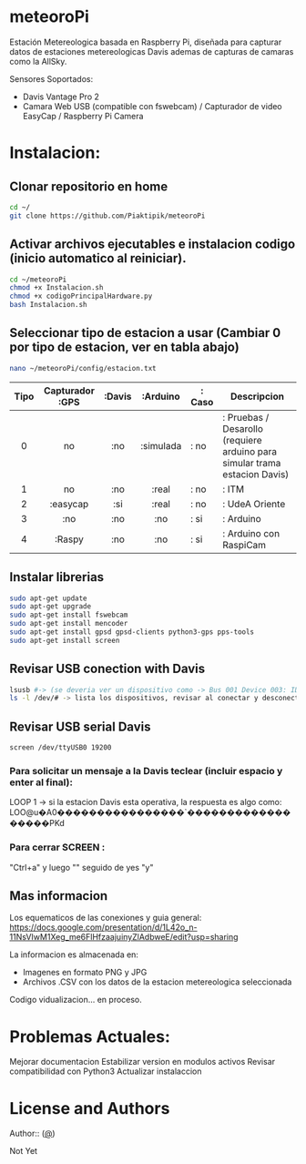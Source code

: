 # meteoroPi
Estación Metereologica basada en Raspberry Pi, diseñada para capturar datos de estaciones metereologicas Davis ademas de capturas de camaras como la AllSky.

Sensores Soportados:
- Davis Vantage Pro 2
- Camara Web USB (compatible con fswebcam) / Capturador de video EasyCap / Raspberry Pi Camera

# Instalacion:

## Clonar repositorio en home
```sh
cd ~/
git clone https://github.com/Piaktipik/meteoroPi
```

## Activar archivos ejecutables e instalacion codigo (inicio automatico al reiniciar).
```sh
cd ~/meteoroPi
chmod +x Instalacion.sh
chmod +x codigoPrincipalHardware.py 
bash Instalacion.sh
```
## Seleccionar tipo de estacion a usar (Cambiar 0 por tipo de estacion, ver en tabla abajo)
```sh
nano ~/meteoroPi/config/estacion.txt
```

|         Tipo         | Capturador :GPS | :Davis |  :Arduino | : Caso | Descripcion       |
|:--------------------:|:---------------:|:------:|:---------:|--------|----------------------------------------------------------------------------|
|           0          |        no       |   :no  | :simulada | : no   | : Pruebas / Desarollo (requiere arduino para simular trama estacion Davis) |
|           1          |        no       |   :no  |   :real   | : no   | : ITM                                                                      |
|           2          |     :easycap    |   :si  |   :real   | : no   | : UdeA Oriente                                                             |
|           3          |       :no       |   :no  |    :no    | : si   | : Arduino                                                                  |
|           4          |      :Raspy     |   :no  |    :no    | : si   | : Arduino con RaspiCam                                                     |

## Instalar librerias
```sh
sudo apt-get update
sudo apt-get upgrade
sudo apt-get install fswebcam
sudo apt-get install mencoder
sudo apt-get install gpsd gpsd-clients python3-gps pps-tools
sudo apt-get install screen
```

## Revisar USB conection with Davis
```sh
lsusb #-> (se deveria ver un dispositivo como -> Bus 001 Device 003: ID 10c4:ea60 Silicon Labs CP210x UART Bridge)
ls -l /dev/# -> lista los dispositivos, revisar al conectar y desconectar cual corresponde a la Davis -> algo como ttyUSB0
```

## Revisar USB serial Davis
```sh
screen /dev/ttyUSB0 19200
```

### Para solicitar un mensaje a la Davis teclear (incluir espacio y enter al final):
LOOP 1 -> si la estacion Davis esta operativa, la respuesta es algo como: LOO@u�A0����������������`������������������PKd

### Para cerrar SCREEN :
"Ctrl+a" y luego "\" seguido de yes "y"

## Mas informacion

Los equematicos de las conexiones y guia general:
https://docs.google.com/presentation/d/1L42o_n-11NsVIwM1Xeg_me6FlHfzaajuinyZlAdbweE/edit?usp=sharing

La informacion es almacenada en:
- Imagenes en formato PNG y JPG
- Archivos .CSV con los datos de la estacion metereologica seleccionada

Codigo vidualizacion... en proceso.

# Problemas Actuales:
Mejorar documentacion
Estabilizar version en modulos activos
Revisar compatibilidad con Python3
Actualizar instalaccion


# License and Authors

Author::  ([@](https://))

Not Yet
